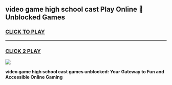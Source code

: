 
## video game high school cast Play Online 👋 Unblocked Games
<h3>
<a href="https://news.freeplayer.one?title=video_game_high_school_cast&ref=17GH">CLICK TO PLAY</a></h3>
<hr>

<h3>
<a href="https://news.freeplayer.one?title=video_game_high_school_cast&ref=17GH">CLICK 2 PLAY</a>
  
</h3>

<a href="https://news.freeplayer.one?title=video_game_high_school_cast&ref=17GH/"><img src="https://clearcache.store/games.png"></a>


**video game high school cast games unblocked: Your Gateway to Fun and Accessible Online Gaming**
